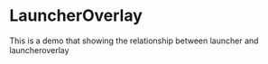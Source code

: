 # LauncherOverlay
This is a demo that showing the relationship between launcher and launcheroverlay 
